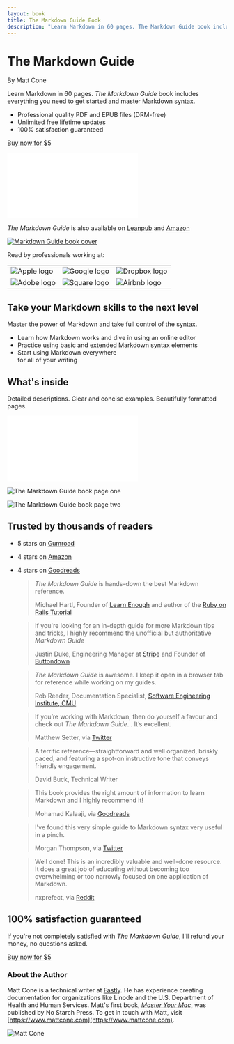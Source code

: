 ```yaml
---
layout: book
title: The Markdown Guide Book
description: "Learn Markdown in 60 pages. The Markdown Guide book includes everything you need to get started and master Markdown syntax."
---
```


# The Markdown Guide

By Matt Cone

Learn Markdown in 60 pages. *The Markdown Guide* book includes everything you need to get started and master Markdown syntax.

- Professional quality PDF and EPUB files (DRM-free)
- Unlimited free lifetime updates
- 100% satisfaction guaranteed

[Buy now for $5](https://mattcone.gumroad.com/l/markdownguide)
        
![Read free sample](assets/markdown-guide-sample.pdf)

*The Markdown Guide* is also available on [Leanpub](https://leanpub.com/themarkdownguide) and [Amazon](https://amzn.to/31FMLMA)

[![Markdown Guide book cover](assets/images/book-cover.jpg)](https://mattcone.gumroad.com/l/markdownguide)

Read by professionals working at:

|           |            |             |
|-----------|------------|-------------|
| ![Apple logo](assets/images/logos/apple.svg) | ![Google logo](assets/images/logos/google.svg) | ![Dropbox logo](assets/images/logos/dropbox.svg) |
| ![Adobe logo](assets/images/logos/adobe.svg) | ![Square logo](assets/images/logos/square.svg) | ![Airbnb logo](assets/images/logos/airbnb.svg) |

## Take your Markdown skills to the next level

Master the power of Markdown and take full control of the syntax.

- Learn how Markdown works and dive in using an online editor
- Practice using basic and extended Markdown syntax elements
- Start using Markdown everywhere <br>for all of your writing

## What's inside

Detailed descriptions. Clear and concise examples. Beautifully formatted pages.

![Sample](assets/markdown-guide-sample.pdf)
        
![The Markdown Guide book page one](assets/images/book-page-1.png)

![The Markdown Guide book page two](assets/images/book-page-2.png)

## Trusted by thousands of readers

- 5 stars on [Gumroad](https://mattcone.gumroad.com/l/markdownguide)
- 4 stars on [Amazon](https://amzn.to/31FMLMA)
- 4 stars on [Goodreads](https://www.goodreads.com/book/show/41831817-the-markdown-guide)

    > *The Markdown Guide* is hands-down the best Markdown reference.
    >
    > Michael Hartl, Founder of [Learn Enough](https://www.learnenough.com/) and author of the [Ruby on Rails Tutorial](https://www.railstutorial.org/)

    > If you're looking for an in-depth guide for more Markdown tips and tricks, I highly recommend the unofficial but authoritative *Markdown Guide*
    >
    > Justin Duke, Engineering Manager at [Stripe](https://stripe.com/) and Founder of [Buttondown](https://buttondown.email/)

    > *The Markdown Guide* is awesome. I keep it open in a browser tab for reference while working on my guides.
    >
    > Rob Reeder, Documentation Specialist, [Software Engineering Institute, CMU](https://cert.org)

    > If you’re working with Markdown, then do yourself a favour and check out *The Markdown Guide*... It’s excellent.
    >
    > Matthew Setter, via [Twitter](https://twitter.com/settermjd/status/1126099562345705472)

    > A terrific reference—straightforward and well organized, briskly paced, and featuring a spot-on instructive tone that conveys friendly engagement.
    >
    > David Buck, Technical Writer

    > This book provides the right amount of information to learn Markdown and I highly recommend it!
    >
    > Mohamad Kalaaji, via [Goodreads](https://www.goodreads.com/review/show/3419254608)

    > I've found this very simple guide to Markdown syntax very useful in a pinch.
    >
    > Morgan Thompson, via [Twitter](https://twitter.com/datamorgan/status/1109518506125451264)

    > Well done! This is an incredibly valuable and well-done resource. It does a great job of educating without becoming too overwhelming or too narrowly focused on one application of Markdown.
    >
    > nxprefect, via [Reddit](https://www.reddit.com/r/Markdown/comments/8gi8yb/i_created_an_open_source_markdown_guide/dycxpvb/)

## 100% satisfaction guaranteed

If you're not completely satisfied with *The Markdown Guide*, I'll refund your money, no questions asked.

[Buy now for $5](https://mattcone.gumroad.com/l/markdownguide)

### About the Author

Matt Cone is a technical writer at [Fastly](https://www.fastly.com). He has experience creating documentation for organizations like Linode and the U.S. Department of Health and Human Services. Matt's first book, *[Master Your Mac](https://www.amazon.com/Master-Your-Mac-Simple-Customize/dp/1593274068/)*, was published by No Starch Press. To get in touch with Matt, visit [https://www.mattcone.com](https://www.mattcone.com).

![Matt Cone](assets/images/mattcone.jpg)
